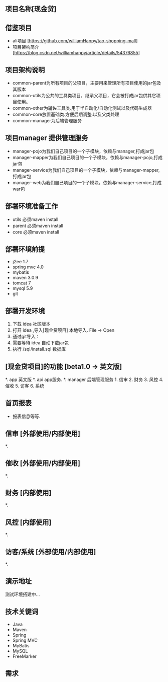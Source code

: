 ## 项目名称[现金贷]

## 借鉴项目
* ali项目 [https://github.com/williamHappy/tao-shopping-mall]
* 项目架构简介 [https://blog.csdn.net/williamhappy/article/details/54376855]

## 项目架构说明
* common-parent为所有项目的父项目，主要用来管理所有项目使用的jar包及其版本
* common-utils为公共的工具类项目，继承父项目，它会被打成jar包供其它项目使用。
* common-other为辅佐工具类.用于半自动化/自动化测试以及代码生成器
* common-core放置基础类.方便后期调整.以及父类处理
* common-manager为后端管理服务

## 项目manager 提供管理服务
* manager-pojo为我们自己项目的一个子模块，依赖与manager,打成jar包
* manager-mapper为我们自己项目的一个子模块，依赖与manager-pojo,打成jar包
* manager-service为我们自己项目的一个子模块，依赖与manager-mapper,打成jar包
* manager-web为我们自己项目的一个子模块，依赖与manager-service,打成war包


## 部署环境准备工作
* utils 必须maven install
* parent 必须maven install
* core 必须maven install

## 部署环境前提
* j2ee 1.7
* spring mvc 4.0
* mybatis 
* maven 3.0.9
* tomcat 7
* mysql 5.9
* git

## 部署开发环境
1. 下载 idea 社区版本
2. 打开 idea ,导入[现金贷项目] 本地导入. File -> Open
4. 通过git导入：
5. 需要等待 idea 自动下载jar包
6. 执行 /sql/install.sql 数据库

## [现金贷项目]的功能 [beta1.0 -> 英文版]
*. app 英文版
*. api app服务.
*. manager 后端管理服务
    1. 信审
    2. 财务
    3. 风控
    4. 催收
    5. 访客
    6. 系统

## 首页报表
* 报表信息等等.


## 信审 [外部使用/内部使用]
*.

## 催收 [外部使用/内部使用]
*.

## 财务 [内部使用]
*.

## 风控 [内部使用]
*.

## 访客/系统 [外部使用/内部使用]
*.

## 演示地址
测试环境搭建中...

## 技术关键词
* Java
* Maven
* Spring
* Spring MVC
* MyBatis
* MySQL
* FreeMarker

## 需求